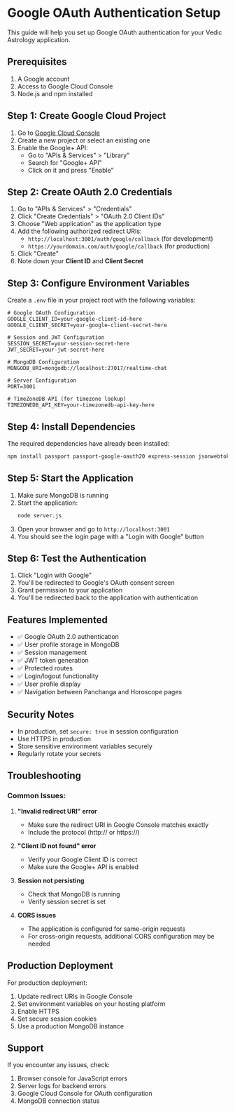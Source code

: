 # Google OAuth Authentication Setup

This guide will help you set up Google OAuth authentication for your Vedic Astrology application.

## Prerequisites

1. A Google account
2. Access to Google Cloud Console
3. Node.js and npm installed

## Step 1: Create Google Cloud Project

1. Go to [Google Cloud Console](https://console.cloud.google.com/)
2. Create a new project or select an existing one
3. Enable the Google+ API:
   - Go to "APIs & Services" > "Library"
   - Search for "Google+ API"
   - Click on it and press "Enable"

## Step 2: Create OAuth 2.0 Credentials

1. Go to "APIs & Services" > "Credentials"
2. Click "Create Credentials" > "OAuth 2.0 Client IDs"
3. Choose "Web application" as the application type
4. Add the following authorized redirect URIs:
   - `http://localhost:3001/auth/google/callback` (for development)
   - `https://yourdomain.com/auth/google/callback` (for production)
5. Click "Create"
6. Note down your **Client ID** and **Client Secret**

## Step 3: Configure Environment Variables

Create a `.env` file in your project root with the following variables:

```env
# Google OAuth Configuration
GOOGLE_CLIENT_ID=your-google-client-id-here
GOOGLE_CLIENT_SECRET=your-google-client-secret-here

# Session and JWT Configuration
SESSION_SECRET=your-session-secret-here
JWT_SECRET=your-jwt-secret-here

# MongoDB Configuration
MONGODB_URI=mongodb://localhost:27017/realtime-chat

# Server Configuration
PORT=3001

# TimeZoneDB API (for timezone lookup)
TIMEZONEDB_API_KEY=your-timezonedb-api-key-here
```

## Step 4: Install Dependencies

The required dependencies have already been installed:

```bash
npm install passport passport-google-oauth20 express-session jsonwebtoken bcryptjs
```

## Step 5: Start the Application

1. Make sure MongoDB is running
2. Start the application:
   ```bash
   node server.js
   ```
3. Open your browser and go to `http://localhost:3001`
4. You should see the login page with a "Login with Google" button

## Step 6: Test the Authentication

1. Click "Login with Google"
2. You'll be redirected to Google's OAuth consent screen
3. Grant permission to your application
4. You'll be redirected back to the application with authentication

## Features Implemented

- ✅ Google OAuth 2.0 authentication
- ✅ User profile storage in MongoDB
- ✅ Session management
- ✅ JWT token generation
- ✅ Protected routes
- ✅ Login/logout functionality
- ✅ User profile display
- ✅ Navigation between Panchanga and Horoscope pages

## Security Notes

- In production, set `secure: true` in session configuration
- Use HTTPS in production
- Store sensitive environment variables securely
- Regularly rotate your secrets

## Troubleshooting

### Common Issues:

1. **"Invalid redirect URI" error**
   - Make sure the redirect URI in Google Console matches exactly
   - Include the protocol (http:// or https://)

2. **"Client ID not found" error**
   - Verify your Google Client ID is correct
   - Make sure the Google+ API is enabled

3. **Session not persisting**
   - Check that MongoDB is running
   - Verify session secret is set

4. **CORS issues**
   - The application is configured for same-origin requests
   - For cross-origin requests, additional CORS configuration may be needed

## Production Deployment

For production deployment:

1. Update redirect URIs in Google Console
2. Set environment variables on your hosting platform
3. Enable HTTPS
4. Set secure session cookies
5. Use a production MongoDB instance

## Support

If you encounter any issues, check:
1. Browser console for JavaScript errors
2. Server logs for backend errors
3. Google Cloud Console for OAuth configuration
4. MongoDB connection status 